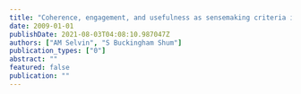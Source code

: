 ```yaml
---
title: "Coherence, engagement, and usefulness as sensemaking criteria in participatory media practice"
date: 2009-01-01
publishDate: 2021-08-03T04:08:10.987047Z
authors: ["AM Selvin", "S Buckingham Shum"]
publication_types: ["0"]
abstract: ""
featured: false
publication: ""
---
```


